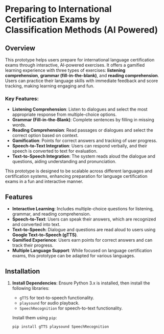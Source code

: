 # Preparing to International Certification Exams by Classification Methods (AI Powered)

## Overview
This prototype helps users prepare for international language certification exams through interactive, AI-powered exercises. It offers a gamified learning experience with three types of exercises: **listening comprehension**, **grammar (fill-in-the-blank)**, and **reading comprehension**. Users can practice their language skills with immediate feedback and score tracking, making learning engaging and fun.

### Key Features:
- **Listening Comprehension**: Listen to dialogues and select the most appropriate response from multiple-choice options.
- **Grammar (Fill-in-the-Blank)**: Complete sentences by filling in missing words.
- **Reading Comprehension**: Read passages or dialogues and select the correct option based on context.
- **Gamification**: Points for correct answers and tracking of user progress.
- **Speech-to-Text Integration**: Users can respond verbally, and their speech is converted to text for evaluation.
- **Text-to-Speech Integration**: The system reads aloud the dialogue and questions, aiding understanding and pronunciation.

This prototype is designed to be scalable across different languages and certification systems, enhancing preparation for language certification exams in a fun and interactive manner.

## Features
- **Interactive Learning**: Includes multiple-choice questions for listening, grammar, and reading comprehension.
- **Speech-to-Text**: Users can speak their answers, which are recognized and converted into text.
- **Text-to-Speech**: Dialogue and questions are read aloud to users using **Google Text-to-Speech (gTTS)**.
- **Gamified Experience**: Users earn points for correct answers and can track their progress.
- **Multiple Language Support**: While focused on language certification exams, this prototype can be adapted for various languages.

## Installation

1. **Install Dependencies**: Ensure Python 3.x is installed, then install the following libraries:
   - `gTTS` for text-to-speech functionality.
   - `playsound` for audio playback.
   - `SpeechRecognition` for speech-to-text functionality.
   
   Install them using `pip`:
   
   ```bash
   pip install gTTS playsound SpeechRecognition
